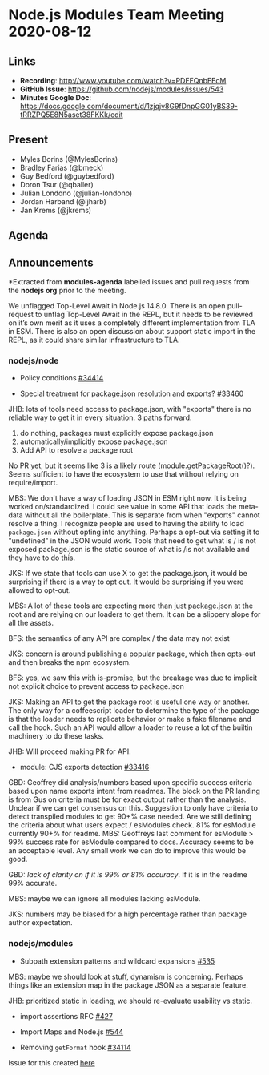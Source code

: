 # Node.js  Modules Team Meeting 2020-08-12

## Links

* **Recording**: http://www.youtube.com/watch?v=PDFFQnbFEcM  
* **GitHub Issue**: https://github.com/nodejs/modules/issues/543
* **Minutes Google Doc**: https://docs.google.com/document/d/1zjqjv8G9fDnpGG01yBS39-tRRZPQ5E8N5aset38FKKk/edit

## Present

* Myles Borins (@MylesBorins)
* Bradley Farias (@bmeck)
* Guy Bedford (@guybedford)
* Doron Tsur (@qballer)
* Julian Londono (@julian-londono)
* Jordan Harband (@ljharb)
* Jan Krems (@jkrems)

## Agenda

## Announcements
 
*Extracted from **modules-agenda** labelled issues and pull requests from the **nodejs org** prior to the meeting.

We unflagged Top-Level Await in Node.js 14.8.0. There is an open pull-request to unflag Top-Level Await in the REPL, but it needs to be reviewed on it’s own merit as it uses a completely different implementation from TLA in ESM. There is also an open discussion about support static import in the REPL, as it could share similar infrastructure to TLA.

### nodejs/node

* Policy conditions [#34414](https://github.com/nodejs/node/pull/34414)



* Special treatment for package.json resolution and exports? [#33460](https://github.com/nodejs/node/issues/33460)

JHB: lots of tools need access to package.json, with "exports" there is no reliable way to get it in every situation. 3 paths forward:
1. do nothing, packages must explicitly expose package.json
2. automatically/implicitly expose package.json
3. Add API to resolve a package root

No PR yet, but it seems like 3 is a likely route (module.getPackageRoot()?). Seems sufficient to have the ecosystem to use that without relying on require/import.

MBS: We don't have a way of loading JSON in ESM right now. It is being worked on/standardized. I could see value in some API that loads the meta-data without all the boilerplate. This is separate from when "exports" cannot resolve a thing. I recognize people are used to having the ability to load `package.json` without opting into anything. Perhaps a opt-out via setting it to "undefined" in the JSON would work. Tools that need to get what is / is not exposed package.json is the static source of what is /is not available and they have to do this.

JKS: If we state that tools can use X to get the package.json, it would be surprising if there is a way to opt out. It would be surprising if you were allowed to opt-out.

MBS: A lot of these tools are expecting more than just package.json at the root and are relying on our loaders to get them. It can be a slippery slope for all the assets.

BFS: the semantics of any API are complex / the data may not exist

JKS: concern is around publishing a popular package, which then opts-out and then breaks the npm ecosystem.

BFS: yes, we saw this with is-promise, but the breakage was due to implicit not explicit choice to prevent access to package.json

JKS: Making an API to get the package root is useful one way or another. The only way for a coffeescript loader to determine the type of the package is that the loader needs to replicate behavior or make a fake filename and call the hook. Such an API would allow a loader to reuse a lot of the builtin machinery to do these tasks.

JHB: Will proceed making PR for API.
	
* module: CJS exports detection [#33416](https://github.com/nodejs/node/pull/33416)

GBD: Geoffrey did analysis/numbers based upon specific success criteria based upon name exports intent from readmes. The block on the PR landing is from Gus on criteria must be for exact output rather than the analysis. Unclear if we can get consensus on this. Suggestion to only have criteria to detect transpiled modules to get 90+% case needed. Are we still defining the criteria about what users expect / esModules check. 81% for esModule currently 90+% for readme.
MBS: Geoffreys last comment for esModule > 99% success rate for esModule compared to docs. Accuracy seems to be an acceptable level. Any small work we can do to improve this would be good.

GBD: *lack of clarity on if it is 99% or 81% accuracy*. If it is in the readme 99% accurate.

MBS: maybe we can ignore all modules lacking esModule.

JKS: numbers may be biased for a high percentage rather than package author expectation.

### nodejs/modules

* Subpath extension patterns and wildcard expansions [#535](https://github.com/nodejs/modules/issues/535)

MBS: maybe we should look at stuff, dynamism is concerning. Perhaps things like an extension map in the package JSON as a separate feature.

JHB: prioritized static in loading, we should re-evaluate usability vs static.

* import assertions RFC [#427](https://github.com/nodejs/modules/issues/427)

* Import Maps and Node.js [#544](https://github.com/nodejs/modules/issues/544)

* Removing `getFormat` hook [#34114](https://github.com/nodejs/node/pull/34144/#issuecomment-666716738)

Issue for this created [here](https://github.com/nodejs/node/issues/34753)
